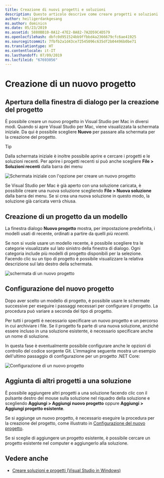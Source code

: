 ```yaml
---
title: Creazione di nuovi progetti e soluzioni
description: Questo articolo descrive come creare progetti e soluzioni in Visual Studio per Mac
author: heiligerdankgesang
ms.author: dominicn
ms.date: 05/23/2019
ms.assetid: 5880BB10-0A12-47E2-8A82-7A2D59C4D579
ms.openlocfilehash: dbfc0d951524bb9ffbbd4a2366679cfc6ae41925
ms.sourcegitcommit: 7fbfb2a1d43ce72545096c635df2b04496b0be71
ms.translationtype: HT
ms.contentlocale: it-IT
ms.lasthandoff: 07/09/2019
ms.locfileid: "67693056"
---
```

# <a name="creating-a-new-project"></a>Creazione di un nuovo progetto

## <a name="opening-the-project-creation-dialog"></a>Apertura della finestra di dialogo per la creazione del progetto

È possibile creare un nuovo progetto in Visual Studio per Mac in diversi modi. Quando si apre Visual Studio per Mac, viene visualizzata la schermata iniziale. Da qui è possibile scegliere **Nuovo** per passare alla schermata per la creazione del progetto.

> [!TIP]
> Dalla schermata iniziale è inoltre possibile aprire e cercare i progetti e le soluzioni recenti. Per aprire i progetti recenti si può anche scegliere **File > Soluzioni recenti** dalla barra dei menu

![Schermata iniziale con l'opzione per creare un nuovo progetto](media/first-run-project.png)

Se Visual Studio per Mac è già aperto con una soluzione caricata, è possibile creare una nuova soluzione scegliendo **File > Nuova soluzione** dalla barra dei menu. Se si crea una nuova soluzione in questo modo, la soluzione già caricata verrà chiusa.

## <a name="creating-a-new-project-from-a-template"></a>Creazione di un progetto da un modello

La finestra dialogo **Nuovo progetto** mostra, per impostazione predefinita, i modelli usati di recente, ordinati a partire da quelli *più recenti*.

Se non si vuole usare un modello recente, è possibile scegliere tra le categorie visualizzate sul lato sinistro della finestra di dialogo. Ogni categoria include più modelli di progetto disponibili per la selezione. Facendo clic su un tipo di progetto è possibile visualizzare la relativa descrizione sul lato destro della schermata.

![schermata di un nuovo progetto](media/project-creation-screen.png)

## <a name="configuring-your-new-project"></a>Configurazione del nuovo progetto

Dopo aver scelto un modello di progetto, è possibile usare le schermate successive per eseguire i passaggi necessari per configurare il progetto. La procedura può variare a seconda del tipo di progetto.

Per tutti i progetti è necessario specificare un nuovo progetto e un percorso in cui archiviare i file. Se il progetto fa parte di una nuova soluzione, anziché essere incluso in una soluzione esistente, è necessario specificare anche un nome di soluzione.

In questa fase è eventualmente possibile configurare anche le opzioni di controllo del codice sorgente Git. L'immagine seguente mostra un esempio dell'ultimo passaggio di configurazione per un progetto .NET Core:

![Configurazione di un nuovo progetto](media/configure-new-project.png)

## <a name="adding-additional-projects-to-a-solution"></a>Aggiunta di altri progetti a una soluzione

È possibile aggiungere altri progetti a una soluzione facendo clic con il pulsante destro del mouse sulla soluzione nel riquadro della soluzione e scegliendo **Aggiungi > Aggiungi nuovo progetto** oppure **Aggiungi > Aggiungi progetto esistente**.

Se si aggiunge un nuovo progetto, è necessario eseguire la procedura per la creazione del progetto, come illustrato in [Configurazione del nuovo progetto](#configuring-your-new-project).

Se si sceglie di aggiungere un progetto esistente, è possibile cercare un progetto esistente nel computer e aggiungerlo alla soluzione.

## <a name="see-also"></a>Vedere anche

- [Creare soluzioni e progetti (Visual Studio in Windows)](/visualstudio/ide/creating-solutions-and-projects)